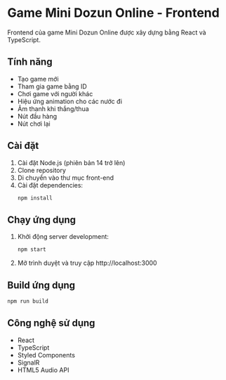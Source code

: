 # Game Mini Dozun Online - Frontend

Frontend của game Mini Dozun Online được xây dựng bằng React và TypeScript.

## Tính năng

- Tạo game mới
- Tham gia game bằng ID
- Chơi game với người khác
- Hiệu ứng animation cho các nước đi
- Âm thanh khi thắng/thua
- Nút đầu hàng
- Nút chơi lại

## Cài đặt

1. Cài đặt Node.js (phiên bản 14 trở lên)
2. Clone repository
3. Di chuyển vào thư mục front-end
4. Cài đặt dependencies:
   ```bash
   npm install
   ```

## Chạy ứng dụng

1. Khởi động server development:
   ```bash
   npm start
   ```
2. Mở trình duyệt và truy cập http://localhost:3000

## Build ứng dụng

```bash
npm run build
```

## Công nghệ sử dụng

- React
- TypeScript
- Styled Components
- SignalR
- HTML5 Audio API 